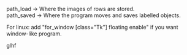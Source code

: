path_load -> Where the images of rows are stored.  
path_saved -> Where the program moves and saves labelled objects.

For linux:
  add "for_window [class="Tk"] floating enable" if you want window-like program.
  
glhf
